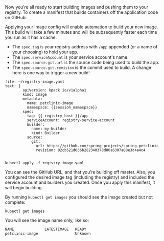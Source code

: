 

Now you're all ready to start building images and pushing them to your registry. To create a manifest that builds containers off the application code on GitHub:

Applying your image config will enable automation to build your new image.
This build will take a few minutes and will be subsequently faster each time you run as it has a cache. 

- The `spec.tag` is your registry address with `/app` appended (or a name of your choosing) to hold your app.
- The `spec.serviceAccount` is your service account's name.
- The `spec.source.git.url` is the source code being used to build the app.
- The `spec.source.git.revision` is the commit used to build. A change here is one way to trigger a new build!

```editor:append-lines-to-file
file: ~/registry-image.yaml
text: |  
        apiVersion: kpack.io/v1alpha1
        kind: Image
        metadata:
          name: petclinic-image
          namespace: {{session_namespace}}
        spec:
          tag: {{ registry_host }}/app
          serviceAccount: registry-service-account
          builder:
            name: my-builder
            kind: Builder
          source:
            git:
              url: https://github.com/spring-projects/spring-petclinic
              revision: 82cb521d636b282340378d80a6307a08e3d4a4c4


```

```execute-1
kubectl apply -f registry-image.yaml
``` 

You can see the GitHub URL, and that you're building off master. Also, you configured the desired image tag (including the registry) and included the service account and builders you created. Once you apply this manifest, it will begin building.


By running `kubectl get images` you should see the image created but not complete:
```execute-1
kubectl get images
```

You will see the image name only, like so:
```
NAME              LATESTIMAGE   READY
petclinic-image                 Unknown
```